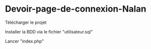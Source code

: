 # Devoir-page-de-connexion-Nalan


Télécharger le projet 

Installer la BDD via le fichier "utilisateur.sql" 

Lancer "index.php"
